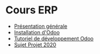 # Cours ERP

- [Présentation générale](./docs/Cours%20ERP%20LP%20LL.pdf)
- [Installation d'Odoo](./docs/install_odoo.adoc)
- [Tutoriel de développement Odoo](./docs/tutoriel.adoc)
- [Sujet Projet 2020](./docs/sujet_projet.adoc)
